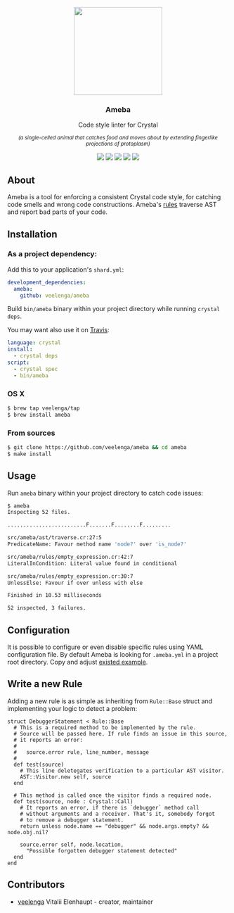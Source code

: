 <p align="center">
  <img src="https://media.githubusercontent.com/media/veelenga/bin/master/ameba/logo.png" width="200">
  <h3 align="center">Ameba</h3>
  <p align="center">Code style linter for Crystal<p>
  <p align="center">
    <sup>
      <i> (a single-celled animal that catches food and moves about by extending fingerlike projections of protoplasm) </i>
    </sup>
  </p>
  <p align="center">
    <a href="https://travis-ci.org/veelenga/ameba"><img src="https://travis-ci.org/veelenga/ameba.svg?branch=master"></a>
    <a href="https://github.com/veelenga/ameba/releases"><img src="https://img.shields.io/github/release/veelenga/ameba.svg?maxAge=360"></a>
    <a href="https://shards.rocks/badge/github/veelenga/ameba"><img src="https://shards.rocks/badge/github/veelenga/ameba/status.svg"></a>
    <a href="https://github.com/veelenga/ameba/blob/master/LICENSE"><img src="https://img.shields.io/github/license/veelenga/ameba.svg"></a>
  <a href="https://gitter.im/veelenga/ameba?utm_source=badge&utm_medium=badge&utm_campaign=pr-badge"><img src="https://badges.gitter.im/veelenga/ameba.svg"></a>
  </p>
</p>

## About

Ameba is a tool for enforcing a consistent Crystal code style, for catching code smells and wrong code constructions.
Ameba's [rules](src/ameba/rules/) traverse AST and report bad parts of your code.

## Installation

### As a project dependency:

Add this to your application's `shard.yml`:

```yaml
development_dependencies:
  ameba:
    github: veelenga/ameba
```

Build `bin/ameba` binary within your project directory while running `crystal deps`.

You may want also use it on [Travis](travis-ci.org):

```yaml
language: crystal
install:
  - crystal deps
script:
  - crystal spec
  - bin/ameba
```

### OS X

```sh
$ brew tap veelenga/tap
$ brew install ameba
```

### From sources

```sh
$ git clone https://github.com/veelenga/ameba && cd ameba
$ make install
```

## Usage

Run `ameba` binary within your project directory to catch code issues:

```sh
$ ameba
Inspecting 52 files.

.........................F.......F........F.........

src/ameba/ast/traverse.cr:27:5
PredicateName: Favour method name 'node?' over 'is_node?'

src/ameba/rules/empty_expression.cr:42:7
LiteralInCondition: Literal value found in conditional

src/ameba/rules/empty_expression.cr:30:7
UnlessElse: Favour if over unless with else

Finished in 10.53 milliseconds

52 inspected, 3 failures.
```

## Configuration

It is possible to configure or even disable specific rules using YAML configuration file.
By default Ameba is looking for `.ameba.yml` in a project root directory.
Copy and adjust [existed example](config/ameba.yml).

## Write a new Rule

Adding a new rule is as simple as inheriting from `Rule::Base` struct and implementing
your logic to detect a problem:

```crystal
struct DebuggerStatement < Rule::Base
  # This is a required method to be implemented by the rule.
  # Source will be passed here. If rule finds an issue in this source,
  # it reports an error: 
  # 
  #   source.error rule, line_number, message
  #
  def test(source)
    # This line deletegates verification to a particular AST visitor.
    AST::Visitor.new self, source
  end

  # This method is called once the visitor finds a required node.
  def test(source, node : Crystal::Call)
    # It reports an error, if there is `debugger` method call
    # without arguments and a receiver. That's it, somebody forgot
    # to remove a debugger statement.
    return unless node.name == "debugger" && node.args.empty? && node.obj.nil?

    source.error self, node.location,
      "Possible forgotten debugger statement detected"
  end
end

```

## Contributors

- [veelenga](https://github.com/veelenga) Vitalii Elenhaupt - creator, maintainer
